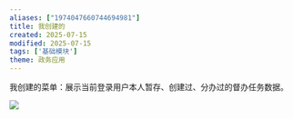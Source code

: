 ```yaml
---
aliases: ["1974047660744694981"]
title: 我创建的
created: 2025-07-15
modified: 2025-07-15
tags: ['基础模块']
theme: 政务应用
---
```


我创建的菜单：展示当前登录用户本人暂存、创建过、分办过的督办任务数据。

![](3bd64a0f9a9074d8174d8dbb72b6d4f4.jpg)